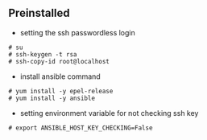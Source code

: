 ## Preinstalled
* setting the ssh passwordless login
```
# su
# ssh-keygen -t rsa
# ssh-copy-id root@localhost
```
* install ansible command
```
# yum install -y epel-release
# yum install -y ansible
```
* setting environment variable for not checking ssh key
```
# export ANSIBLE_HOST_KEY_CHECKING=False
```
